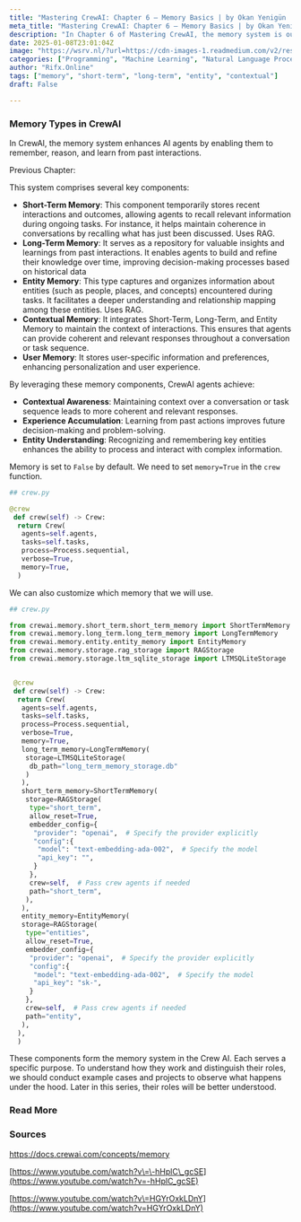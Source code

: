 ```yaml
---
title: "Mastering CrewAI: Chapter 6 — Memory Basics | by Okan Yenigün | Jan, 2025 | Medium"
meta_title: "Mastering CrewAI: Chapter 6 — Memory Basics | by Okan Yenigün | Jan, 2025 | Medium"
description: "In Chapter 6 of Mastering CrewAI, the memory system is outlined, emphasizing its role in enhancing AI agents capabilities. It includes Short-Term Memory for recent interactions, Long-Term Memory for accumulated knowledge, Entity Memory for organizing information about entities, Contextual Memory for maintaining interaction context, and User Memory for personalizing experiences. The chapter also provides code examples for enabling and customizing memory features in CrewAI, highlighting the importance of these components in improving contextual awareness, experience accumulation, and entity understanding."
date: 2025-01-08T23:01:04Z
image: "https://wsrv.nl/?url=https://cdn-images-1.readmedium.com/v2/resize:fit:800/1*AH1CDtmmIVIO437y5dxkMw.jpeg"
categories: ["Programming", "Machine Learning", "Natural Language Processing"]
author: "Rifx.Online"
tags: ["memory", "short-term", "long-term", "entity", "contextual"]
draft: False

---
```






### Memory Types in CrewAI



In CrewAI, the memory system enhances AI agents by enabling them to remember, reason, and learn from past interactions.

Previous Chapter:

This system comprises several key components:

* **Short\-Term Memory**: This component temporarily stores recent interactions and outcomes, allowing agents to recall relevant information during ongoing tasks. For instance, it helps maintain coherence in conversations by recalling what has just been discussed. Uses RAG.
* **Long\-Term Memory**: It serves as a repository for valuable insights and learnings from past interactions. It enables agents to build and refine their knowledge over time, improving decision\-making processes based on historical data
* **Entity Memory**: This type captures and organizes information about entities (such as people, places, and concepts) encountered during tasks. It facilitates a deeper understanding and relationship mapping among these entities. Uses RAG.
* **Contextual Memory**: It integrates Short\-Term, Long\-Term, and Entity Memory to maintain the context of interactions. This ensures that agents can provide coherent and relevant responses throughout a conversation or task sequence.
* **User Memory**: It stores user\-specific information and preferences, enhancing personalization and user experience.

By leveraging these memory components, CrewAI agents achieve:

* **Contextual Awareness**: Maintaining context over a conversation or task sequence leads to more coherent and relevant responses.
* **Experience Accumulation**: Learning from past actions improves future decision\-making and problem\-solving.
* **Entity Understanding**: Recognizing and remembering key entities enhances the ability to process and interact with complex information.

Memory is set to `False` by default. We need to set `memory=True` in the `crew` function.


```python
## crew.py

@crew
 def crew(self) -> Crew:
  return Crew(
   agents=self.agents, 
   tasks=self.tasks,
   process=Process.sequential,
   verbose=True,
   memory=True,
  )
```
We can also customize which memory that we will use.


```python
## crew.py

from crewai.memory.short_term.short_term_memory import ShortTermMemory
from crewai.memory.long_term.long_term_memory import LongTermMemory
from crewai.memory.entity.entity_memory import EntityMemory
from crewai.memory.storage.rag_storage import RAGStorage
from crewai.memory.storage.ltm_sqlite_storage import LTMSQLiteStorage


 @crew
 def crew(self) -> Crew:
  return Crew(
   agents=self.agents, 
   tasks=self.tasks,
   process=Process.sequential,
   verbose=True,
   memory=True,
   long_term_memory=LongTermMemory(
    storage=LTMSQLiteStorage(
     db_path="long_term_memory_storage.db"
    )
   ),
   short_term_memory=ShortTermMemory(
    storage=RAGStorage(
     type="short_term",
     allow_reset=True,
     embedder_config={
      "provider": "openai",  # Specify the provider explicitly
      "config":{
       "model": "text-embedding-ada-002",  # Specify the model
       "api_key": "", 
      }
     },
     crew=self,  # Pass crew agents if needed
     path="short_term",
    ),
   ),
   entity_memory=EntityMemory(
   storage=RAGStorage(
    type="entities",
    allow_reset=True,
    embedder_config={
     "provider": "openai",  # Specify the provider explicitly
     "config":{
      "model": "text-embedding-ada-002",  # Specify the model
      "api_key": "sk-", 
     }
    },
    crew=self,  # Pass crew agents if needed
    path="entity",
   ),
  ),
  )
```
These components form the memory system in the Crew AI. Each serves a specific purpose. To understand how they work and distinguish their roles, we should conduct example cases and projects to observe what happens under the hood. Later in this series, their roles will be better understood.


### Read More


### Sources

<https://docs.crewai.com/concepts/memory>

[https://www.youtube.com/watch?v\=\-hHplC\_gcSE](https://www.youtube.com/watch?v=-hHplC_gcSE)

[https://www.youtube.com/watch?v\=HGYrOxkLDnY](https://www.youtube.com/watch?v=HGYrOxkLDnY)


